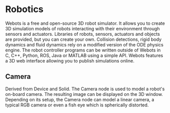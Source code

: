# Robotics

Webots is a free and open-source 3D robot simulator. It allows you to create 3D simulation models of robots interacting with their environment through sensors and actuators. Libraries of robots, sensors, actuators and objects are provided, but you can create your own. Collision detections, rigid body dynamics and fluid dynamics rely on a modified version of the ODE physics engine. The robot controller programs can be written outside of Webots in C, C++, Python, ROS, Java or MATLAB using a simple API. Webots features a 3D web interface allowing you to publish simulations online.

## Camera

Derived from Device and Solid.
The Camera node is used to model a robot's on-board camera. The resulting image can be displayed on the 3D window. Depending on its setup, the Camera node can model a linear camera, a typical RGB camera or even a fish eye which is spherically distorted.

